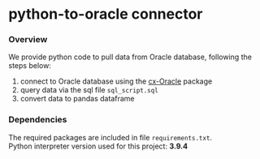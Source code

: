 # python-to-oracle connector
### Overview
We provide python code to pull data from Oracle database, following the steps below:<br>
1. connect to Oracle database using the [cx-Oracle](https://oracle.github.io/python-cx_Oracle/) package
1. query data via the sql file ```sql_script.sql```
1. convert data to pandas dataframe

### Dependencies
The required packages are included in file ```requirements.txt```.<br>
Python interpreter version used for this project: **3.9.4**
